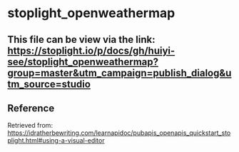 # stoplight_openweathermap


## This file can be view via the link: https://stoplight.io/p/docs/gh/huiyi-see/stoplight_openweathermap?group=master&utm_campaign=publish_dialog&utm_source=studio

 
## Reference
Retrieved from: https://idratherbewriting.com/learnapidoc/pubapis_openapis_quickstart_stoplight.html#using-a-visual-editor 
